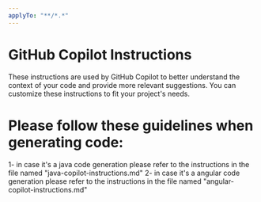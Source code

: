 ```yaml
---
applyTo: "**/*.*"
---
```

# GitHub Copilot Instructions

These instructions are used by GitHub Copilot to better understand the context of your code and provide more relevant suggestions. You can customize these instructions to fit your project's needs.
# Please follow these guidelines when generating code:
1- in case it's a java code generation please refer to the instructions in the file named "java-copilot-instructions.md"
2- in case it's a angular code generation please refer to the instructions in the file named "angular-copilot-instructions.md"
